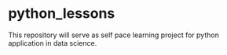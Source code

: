 # python_lessons
This repository will serve as self pace learning project for python application in data science.

